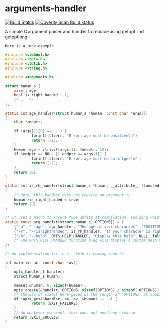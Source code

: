 # arguments-handler

[![Build Status](https://travis-ci.org/LeandreBl/arguments-handler.svg?branch=master)](https://travis-ci.org/LeandreBl/arguments-handler)
<a href="https://scan.coverity.com/projects/leandrebl-arguments-handler">
  <img alt="Coverity Scan Build Status" src="https://scan.coverity.com/projects/18979/badge.svg"/>
</a>

A simple C argument parser and handler to replace using getopt and getoptlong

`Here is a code example`

```C
#include <stdbool.h>
#include <stdio.h>
#include <stdlib.h>
#include <string.h>

#include <arguments.h>

struct human_s {
    size_t age;
    bool is_right_handed : 1;
    /* ... */
};

static int age_handler(struct human_s *human, const char *args[])
{
    char *endptr;

    if (args[1][0] == '-') {
            fprintf(stderr, "Error: age must be positive\n");
            return (-1);
    }
    human->age = strtoul(args[1], &endptr, 10);
    if (endptr == NULL || endptr == args[1]) {
            fprintf(stderr, "Error: age must be an intger\n");
            return (-1);
    }
    return (0);
}

static int is_rh_handler(struct human_s *human, __attribute__ ((unused)) const char *args[])
{
    /* Here, this handler does not require an argument */
    human->is_right_handed = true;
    return (0);
}

/* It uses a macro to ensure type safety at compilation, avoiding void * all other the place */
static const arg_handler(struct human_s) OPTIONS[] = {
    {"-a", "--age", age_handler, "The age of your character", "POSITIVE INTEGER", true},
    {"-r", "--isrighthanded", is_rh_handler, "If your character is right handed", NULL, false},
    {"-h", "--help", OPTS_HELP_HANDLER, "Display this help", NULL, false},
    /* The OPTS_HELP_HANDLER function flag will display a custom help message based on the given values */
};

/* An implementation for -h / --help is coming soon */

int main(int ac, const char *av[])
{
    opts_handler_t handler;
    struct human_s human;

    memset(&human, 0, sizeof(human));
    opts_create(&handler, OPTIONS, sizeof(OPTIONS) / sizeof(*OPTIONS));
    /* the use of sizeof here gives us the length of 'OPTIONS' at compile time */
    if (opts_get(&handler, ac, av, &human) == -1) {
            return (EXIT_FAILURE);
    }
    // do whatever you want, this does not need any cleanup
    return (EXIT_SUCCESS);
}
```
